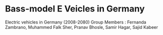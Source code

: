 # Bass-model E Veicles in Germany
Electric vehicles in Germany (2008-2080)
Group Members : Fernanda Zambrano, Muhammed Falk Sher, Pranav Bhosle, Samir Hagar, Sajid Kabeer
